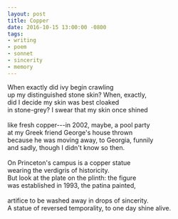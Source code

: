 ```yaml
---
layout: post
title: Copper
date: 2016-10-15 13:00:00 -0800
tags:
- writing
- poem
- sonnet
- sincerity
- memory
---
```


When exactly did ivy begin crawling  
up my distinguished stone skin? When, exactly,  
did I decide my skin was best cloaked  
in stone-grey? I swear that my skin once shined  
<br>
like fresh copper---in 2002, maybe, a pool party  
at my Greek friend George's house thrown  
because he was moving away, to Georgia, funnily  
and sadly, though I didn't know so then.  
<br>
On Princeton's campus is a copper statue  
wearing the verdigris of historicity.  
But look at the plate on the plinth: the figure  
was established in 1993, the patina painted,  
<br>
artifice to be washed away in drops of sincerity.  
A statue of reversed temporality, to one day shine alive.  
